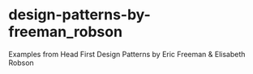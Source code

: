 # design-patterns-by-freeman_robson
Examples from Head First Design Patterns by Eric Freeman &amp; Elisabeth Robson

